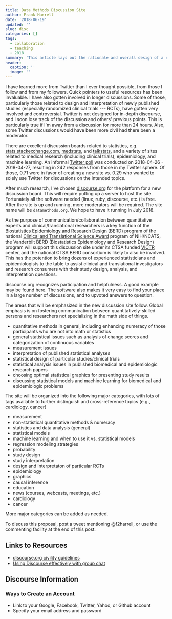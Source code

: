 ```yaml
---
title: Data Methods Discussion Site
author: Frank Harrell
date: '2018-06-19'
updated: ''
slug: disc
categories: []
tags:
  - collaboration
  - teaching
  - 2018
summary: 'This article lays out the rationale and overall design of a new discussion site about quantitative methods.'
header:
  caption: ''
  image: ''
---
```

I have learned more from Twitter than I ever thought possible, from those I follow and from my followers.  Quick pointers to useful resources has been invaluable.  I have also gotten involved in longer discussions.  Some of those, particularly those related to design and interpretation of newly published studies (especially randomized clinical trials --- RCTs), have gotten very involved and controversial.  Twitter is not designed for in-depth discourse, and I soon lose track of the discussion and others' previous points.  This is particularly true if I'm away from a discussion for more than 24 hours.  Also, some Twitter discussions would have been more civil had there been a moderator.

There are excellent discussion boards related to statistics, e.g. [stats.stackexchange.com](http://stats.stackexchange.com), [medstats](https://groups.google.com/forum/#!forum/medstats), and [talkstats](http://talkstats.com), and a variety of sites related to medical research (including clinical trials), epidemiology, and machine learning.  An informal [Twitter poll](https://twitter.com/f2harrell/status/989486563947098112) was conducted on 2018-04-26 - 2018-04-27, resulting in 242 responses from those in my Twitter sphere.  Of those, 0.71 were in favor of creating a new site vs. 0.29 who wanted to solely use Twitter for discussions on the intended topics.

After much research, I've chosen [discourse.org](http://discourse.org) for the platform for a new discussion board.  This will require putting up a server to host the site.  Fortunately all the software needed (linux, ruby, discourse, etc.) is free.  After the site is up and running, more moderators will be required.  The site name will be `datamethods.org`.  We hope to have it running in July 2018.

As the purpose of communication/collaboration between quantitative experts and clinical/translational researchers is a key function of the [Biostatistics Epidemiology and Research Design](https://www.ncbi.nlm.nih.gov/pmc/articles/PMC5263220) (BERD) program of the national [Clinical and Translational Science Award](https://ncats.nih.gov/ctsa) program of NIH/NCATS, the Vanderbilt BERD (Biostatistics Epidemiology and Research Design) program will support this discussion site under its CTSA funded [VICTR](https://victr.vanderbilt.edu) center, and the national CTSA BERD consortium is likely to also be involved.  This has the potention to bring dozens of experienced statisticians and epidemiologists to the table to assist clinical and translational investigators and research consumers with their study design, analysis, and interpretation questions.

discourse.org recognizes participation and helpfulness.  A good example may be found [here](http://discourse.mc-stan.org).  The software also makes it very easy to find your place in a large number of discussions, and to upvoted answers to question.

The areas that will be emphasized in the new discussion site follow.  Global emphasis is on fostering communication between quantitatively-skilled persons and researchers not specializing in the math side of things.

* quantitative methods in general, including enhancing numeracy of those participants who are not into math or statistics
* general statistical issues such as analysis of change scores and categorization of continuous variables
* measurement issues
* interpretation of published statistical analyses
* statistical design of particular studies/clinical trials
* statistical analysis issues in published biomedical and epidemiologic research papers
* choosing optimal statistical graphics for presenting study results
* discussing statistical models and machine learning for biomedical and epidemiologic problems

The site will be organized into the following major categories, with lots of tags available to further distinguish and cross-reference topics (e.g., cardiology, cancer)

* measurement
* non-statistical quantitative methods & numeracy
* statistics and data analysis (general)
* statistical models
* machine learning and when to use it vs. statistical models
* regression modeling strategies
* probability
* study design
* study interpretation
* design and interpretaton of particular RCTs
* epidemiology
* graphics
* causal inference
* education
* news (courses, webcasts, meetings, etc.)
* cardiology
* cancer

More major categories can be added as needed.

To discuss this proposal, post a tweet mentioning @f2harrell, or use the commenting facility at the end of this post.

## Links to Resources
* [discourse.org civility guidelines](http://discourse.mc-stan.org/faq)
* [Using Discourse effectively with group chat](https://blog.discourse.org/2018/04/effectively-using-discourse-together-with-group-chat)

## Discourse Information
### Ways to Create an Account
* Link to your Google, Facebook, Twitter, Yahoo, or Github account
* Specify your email address and password
